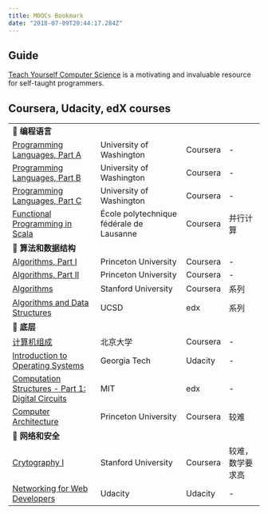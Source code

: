```yaml
---
title: MOOCs Bookmark
date: "2018-07-09T20:44:17.284Z"
---
```


## Guide
[Teach Yourself Computer Science](https://teachyourselfcs.com/) is a motivating and invaluable resource for self-taught programmers.

## Coursera, Udacity, edX courses
|||||
|-|-|-|-|
|<b class="header">📖 编程语言</b>||
| [Programming Languages, Part A](https://www.coursera.org/learn/programming-languages) | University of Washington | Coursera | - |
| [Programming Languages, Part B](https://www.coursera.org/learn/programming-languages-part-b) | University of Washington | Coursera | - |
| [Programming Languages, Part C](https://www.coursera.org/learn/programming-languages-part-c) | University of Washington | Coursera | - |
| [Functional Programming in Scala](https://www.coursera.org/specializations/scala ) | École polytechnique fédérale de Lausanne | Coursera |  并行计算 |
|<b class="header">📖 算法和数据结构</b>||
| [Algorithms, Part I](https://www.coursera.org/learn/algorithms-part1)| Princeton University | Coursera | - |
| [Algorithms, Part II](https://www.coursera.org/learn/algorithms-part2)| Princeton University | Coursera | - |
| [Algorithms](https://www.coursera.org/specializations/algorithms) | Stanford University | Coursera | 系列 |
| [Algorithms and Data Structures](https://www.edx.org/micromasters/ucsandiegox-algorithms-and-data-structures) | UCSD | edx | 系列 |
|<b class="header">📖 底层</b>||
| [计算机组成](https://www.coursera.org/learn/jisuanji-zucheng) | 北京大学 | Coursera | - |  
| [Introduction to Operating Systems](https://cn.udacity.com/course/introduction-to-operating-systems--ud923)| Georgia Tech | Udacity | - |
| [Computation Structures - Part 1: Digital Circuits](https://www.edx.org/course/computation-structures-part-1-digital-mitx-6-004-1x-0) | MIT | edx | - |  
| [Computer Architecture](https://www.coursera.org/learn/comparch) | Princeton University | Coursera | 较难 |
|<b class="header">📖 网络和安全</b>||
| [Crytography I](https://www.coursera.org/learn/crypto) | Stanford University | Coursera | 较难，数学要求高 |
| [Networking for Web Developers](https://www.udacity.com/course/networking-for-web-developers--ud256) | Udacity | Udacity | - |
